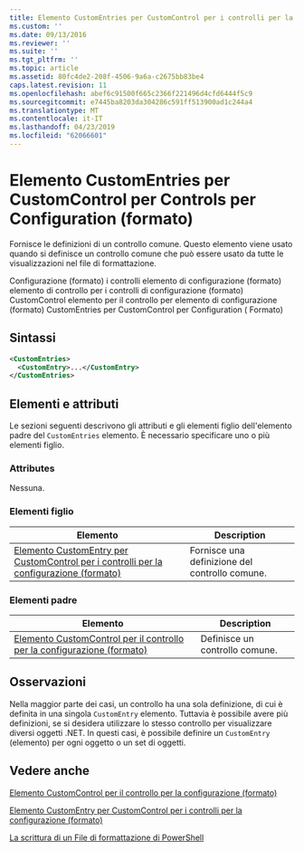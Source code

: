 ```yaml
---
title: Elemento CustomEntries per CustomControl per i controlli per la configurazione (formato) | Microsoft Docs
ms.custom: ''
ms.date: 09/13/2016
ms.reviewer: ''
ms.suite: ''
ms.tgt_pltfrm: ''
ms.topic: article
ms.assetid: 80fc4de2-208f-4506-9a6a-c2675bb83be4
caps.latest.revision: 11
ms.openlocfilehash: abef6c91500f665c2366f221496d4cfd6444f5c9
ms.sourcegitcommit: e7445ba8203da304286c591ff513900ad1c244a4
ms.translationtype: MT
ms.contentlocale: it-IT
ms.lasthandoff: 04/23/2019
ms.locfileid: "62066601"
---
```

# <a name="customentries-element-for-customcontrol-for-controls-for-configuration-format"></a>Elemento CustomEntries per CustomControl per Controls per Configuration (formato)

Fornisce le definizioni di un controllo comune. Questo elemento viene usato quando si definisce un controllo comune che può essere usato da tutte le visualizzazioni nel file di formattazione.

Configurazione (formato) i controlli elemento di configurazione (formato) elemento di controllo per i controlli di configurazione (formato) CustomControl elemento per il controllo per elemento di configurazione (formato) CustomEntries per CustomControl per Configuration ( Formato)

## <a name="syntax"></a>Sintassi

```xml
<CustomEntries>
  <CustomEntry>...</CustomEntry>
</CustomEntries>

```

## <a name="attributes-and-elements"></a>Elementi e attributi

Le sezioni seguenti descrivono gli attributi e gli elementi figlio dell'elemento padre del `CustomEntries` elemento. È necessario specificare uno o più elementi figlio.

### <a name="attributes"></a>Attributes

Nessuna.

### <a name="child-elements"></a>Elementi figlio

|Elemento|Description|
|-------------|-----------------|
|[Elemento CustomEntry per CustomControl per i controlli per la configurazione (formato)](./customentry-element-for-customcontrol-for-controls-for-configuration-format.md)|Fornisce una definizione del controllo comune.|

### <a name="parent-elements"></a>Elementi padre

|Elemento|Description|
|-------------|-----------------|
|[Elemento CustomControl per il controllo per la configurazione (formato)](./customcontrol-element-for-control-for-controls-for-configuration-format.md)|Definisce un controllo comune.|

## <a name="remarks"></a>Osservazioni

Nella maggior parte dei casi, un controllo ha una sola definizione, di cui è definita in una singola `CustomEntry` elemento. Tuttavia è possibile avere più definizioni, se si desidera utilizzare lo stesso controllo per visualizzare diversi oggetti .NET. In questi casi, è possibile definire un `CustomEntry` (elemento) per ogni oggetto o un set di oggetti.

## <a name="see-also"></a>Vedere anche

[Elemento CustomControl per il controllo per la configurazione (formato)](./customcontrol-element-for-control-for-controls-for-configuration-format.md)

[Elemento CustomEntry per CustomControl per i controlli per la configurazione (formato)](./customentry-element-for-customcontrol-for-controls-for-configuration-format.md)

[La scrittura di un File di formattazione di PowerShell](./writing-a-powershell-formatting-file.md)
